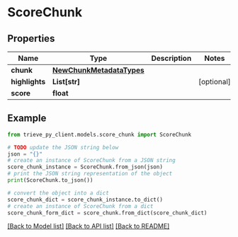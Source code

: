 # ScoreChunk


## Properties

Name | Type | Description | Notes
------------ | ------------- | ------------- | -------------
**chunk** | [**NewChunkMetadataTypes**](NewChunkMetadataTypes.md) |  | 
**highlights** | **List[str]** |  | [optional] 
**score** | **float** |  | 

## Example

```python
from trieve_py_client.models.score_chunk import ScoreChunk

# TODO update the JSON string below
json = "{}"
# create an instance of ScoreChunk from a JSON string
score_chunk_instance = ScoreChunk.from_json(json)
# print the JSON string representation of the object
print(ScoreChunk.to_json())

# convert the object into a dict
score_chunk_dict = score_chunk_instance.to_dict()
# create an instance of ScoreChunk from a dict
score_chunk_form_dict = score_chunk.from_dict(score_chunk_dict)
```
[[Back to Model list]](../README.md#documentation-for-models) [[Back to API list]](../README.md#documentation-for-api-endpoints) [[Back to README]](../README.md)


